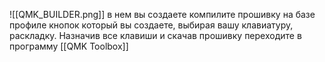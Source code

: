 ![[QMK_BUILDER.png]]
в нем вы создаете компилите прошивку на базе профиле кнопок который вы создаете, выбирая вашу клавиатуру, раскладку. Назначив все клавиши и скачав прошивку переходите в программу [[QMK Toolbox]]